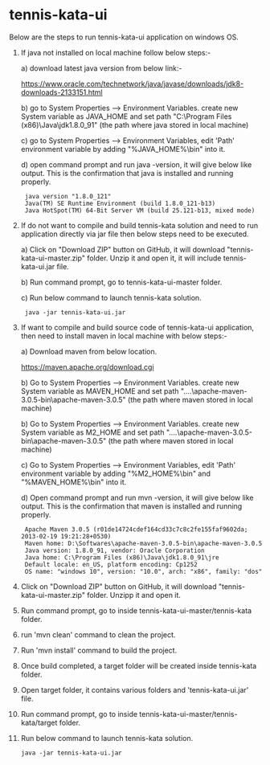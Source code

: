 # tennis-kata-ui
Below are the steps to run tennis-kata-ui application on windows OS.

1) If java not installed on local machine follow below steps:-

	a) download latest java version from below link:-
	
	https://www.oracle.com/technetwork/java/javase/downloads/jdk8-downloads-2133151.html
	
	b) go to System Properties --> Environment Variables. create new System variable as JAVA_HOME and set path "C:\Program Files (x86)\Java\jdk1.8.0_91\" (the path where java stored in local machine)
	
	c) go to System Properties --> Environment Variables, edit 'Path' environment variable by adding "%JAVA_HOME%\bin" into it.
	
	d) open command prompt and run java -version, it will give below like output. This is the confirmation that java is installed and running properly.
	
		java version "1.8.0_121"
		Java(TM) SE Runtime Environment (build 1.8.0_121-b13)
		Java HotSpot(TM) 64-Bit Server VM (build 25.121-b13, mixed mode)
		
2) If do not want to compile and build tennis-kata solution and need to run application directly via jar file then below steps need to be executed.
	
	a) Click on "Download ZIP" button on GitHub, it will download "tennis-kata-ui-master.zip" folder. Unzip it and open it, it will include tennis-kata-ui.jar file.
	
	b) Run command prompt, go to tennis-kata-ui-master folder.
	
	c) Run below command to launch tennis-kata solution.

		java -jar tennis-kata-ui.jar
		
3) If want to compile and build source code of tennis-kata-ui application, then need to install maven in local machine with below steps:-

	a) Download maven from below location.
	
	https://maven.apache.org/download.cgi
	
	b) Go to System Properties --> Environment Variables. create new System variable as MAVEN_HOME and set path "....\apache-maven-3.0.5-bin\apache-maven-3.0.5" (the path where maven stored in local machine)
	
	b) Go to System Properties --> Environment Variables. create new System variable as M2_HOME and set path "....\apache-maven-3.0.5-bin\apache-maven-3.0.5" (the path where maven stored in local machine)
	
	c) Go to System Properties --> Environment Variables, edit 'Path' environment variable by adding "%M2_HOME%\bin" and "%MAVEN_HOME%\bin" into it.
	
	d) Open command prompt and run mvn -version, it will give below like output. This is the confirmation that maven is installed and running properly.
	
		Apache Maven 3.0.5 (r01de14724cdef164cd33c7c8c2fe155faf9602da; 2013-02-19 19:21:28+0530)
		Maven home: D:\Softwares\apache-maven-3.0.5-bin\apache-maven-3.0.5
		Java version: 1.8.0_91, vendor: Oracle Corporation
		Java home: C:\Program Files (x86)\Java\jdk1.8.0_91\jre
		Default locale: en_US, platform encoding: Cp1252
		OS name: "windows 10", version: "10.0", arch: "x86", family: "dos"
		
4) Click on "Download ZIP" button on GitHub, it will download "tennis-kata-ui-master.zip" folder. Unzipp it and open it.
5) Run command prompt, go to inside tennis-kata-ui-master/tennis-kata folder.
6) run 'mvn clean' command to clean the project.
7) Run 'mvn install' command to build the project.
8) Once build completed, a target folder will be created inside tennis-kata folder.
9) Open target folder, it contains various folders and 'tennis-kata-ui.jar' file.
10) Run command prompt, go to inside tennis-kata-ui-master/tennis-kata/target folder.
11) Run below command to launch tennis-kata solution.

		java -jar tennis-kata-ui.jar

